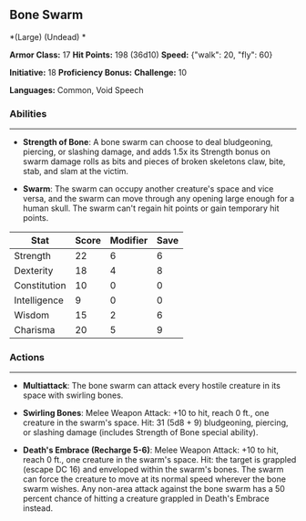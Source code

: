 ## Bone Swarm
*(Large) (Undead) *

**Armor Class:** 17
**Hit Points:** 198 (36d10)
**Speed:** {"walk": 20, "fly": 60}

**Initiative:** 18
**Proficiency Bonus:**
**Challenge:** 10

**Languages:** Common, Void Speech

### Abilities
 --- 
- **Strength of Bone**: A bone swarm can choose to deal bludgeoning, piercing, or slashing damage, and adds 1.5x its Strength bonus on swarm damage rolls as bits and pieces of broken skeletons claw, bite, stab, and slam at the victim.

- **Swarm**: The swarm can occupy another creature's space and vice versa, and the swarm can move through any opening large enough for a human skull. The swarm can't regain hit points or gain temporary hit points.



| Stat | Score | Modifier | Save |
| ---- | ---- | ---- | ---- |
| Strength | 22 | 6 | 6 |
| Dexterity | 18 | 4 | 8 |
| Constitution | 10 | 0 | 0 |
| Intelligence | 9 | 0 | 0 |
| Wisdom | 15 | 2 | 6 |
| Charisma | 20 | 5 | 9 |

### Actions
 --- 
- **Multiattack**: The bone swarm can attack every hostile creature in its space with swirling bones.

- **Swirling Bones**: Melee Weapon Attack: +10 to hit, reach 0 ft., one creature in the swarm's space. Hit: 31 (5d8 + 9) bludgeoning, piercing, or slashing damage (includes Strength of Bone special ability).

- **Death's Embrace (Recharge 5-6)**: Melee Weapon Attack: +10 to hit, reach 0 ft., one creature in the swarm's space. Hit: the target is grappled (escape DC 16) and enveloped within the swarm's bones. The swarm can force the creature to move at its normal speed wherever the bone swarm wishes. Any non-area attack against the bone swarm has a 50 percent chance of hitting a creature grappled in Death's Embrace instead.

